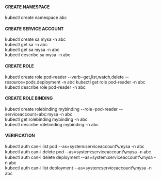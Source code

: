 #### CREATE NAMESPACE ####  
kubectl create namespace abc  

#### CREATE SERVICE ACCOUNT ####  
kubectl create sa mysa  -n abc   
kubectl get sa -n abc    
kubectl get sa mysa -n abc    
kubectl describe  sa mysa -n abc    

#### CREATE ROLE ####  
kubectl create role pod-reader --verb=get,list,watch,delete  --resource=pods,deployment -n abc
kubectl get role pod-reader  -n abc   
kubectl describe  role pod-reader  -n abc  

#### CREATE ROLE BINDING ####   
kubectl create rolebinding mybinding  --role=pod-reader --serviceaccount=abc:mysa -n abc   
kubectl get rolebinding mybinding -n abc   
kubectl describe  rolebinding mybinding -n abc    

#### VERIFICATION ####   
kubectl auth can-i list pod --as=system:serviceaccount:abc:mysa -n abc   
kubectl auth can-i delete  pod  --as=system:serviceaccount:abc:mysa -n abc   
kubectl auth can-i delete deployment   --as=system:serviceaccount:abc:mysa -n abc   
kubectl auth can-i list  deployment   --as=system:serviceaccount:abc:mysa -n abc   

